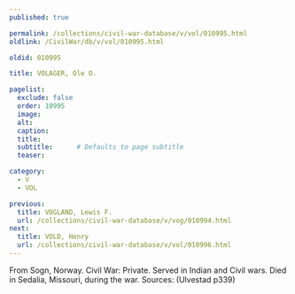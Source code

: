 ```yaml
---
published: true

permalink: /collections/civil-war-database/v/vol/010995.html
oldlink: /CivilWar/db/v/vol/010995.html

oldid: 010995

title: VOLAGER, Ole O.

pagelist:
  exclude: false
  order: 10995
  image: 
  alt:
  caption:
  title:
  subtitle:      # Defaults to page subtitle
  teaser:

category: 
  - V 
  - VOL

previous:
  title: VOGLAND, Lewis F.
  url: /collections/civil-war-database/v/vog/010994.html  
next:
  title: VOLD, Henry
  url: /collections/civil-war-database/v/vol/010996.html   
---
```

From Sogn, Norway. Civil War: Private. Served in Indian and Civil wars. Died in Sedalia, Missouri, during the war. Sources: (Ulvestad p339)